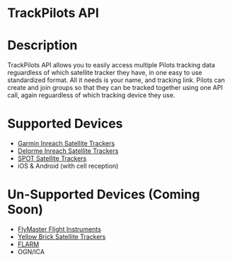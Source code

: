 # TrackPilots API

# Description
TrackPilots API allows you to easily access multiple Pilots tracking data reguardless of which satellite tracker they have, in one easy to use standardized format. All it needs is your name, and tracking link. Pilots can create and join groups so that they can be tracked together using one API call, again reguardless of which tracking device they use. 

# Supported Devices
  - [Garmin Inreach Satellite Trackers](https://explore.garmin.com/en-US/inreach/)
  - [Delorme Inreach Satellite Trackers](https://www.amazon.com/DeLorme-inReach-SE-Satellite-Tracker/dp/B00BX7TJ2O)
  - [SPOT Satellite Trackers](https://www.findmespot.com/en/)
  - iOS & Android (with cell reception) 

# Un-Supported Devices (Coming Soon)
 - [FlyMaster Flight Instruments](https://www.flymaster.net/)
 - [Yellow Brick Satellite Trackers](https://www.ybtracking.com/)
 - [FLARM](https://flarm.com/)
 - OGN/ICA